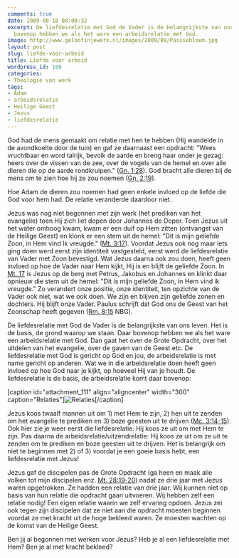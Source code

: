 ```yaml
---
comments: true
date: 2009-08-10 08:00:32
excerpt: De liefdesrelatie met God de Vader is de belangrijkste van ons leven. Daar
  bovenop hebben we als het ware een arbeidsrelatie met God.
image: http://www.geloofinjewerk.nl/images/2009/09/Passiebloem.jpg
layout: post
slug: liefde-voor-arbeid
title: Liefde voor arbeid
wordpress_id: 109
categories:
- Theologie van werk
tags:
- Adam
- arbeidsrelatie
- Heilige Geest
- Jezus
- liefdesrelatie
---
```


God had de mens gemaakt om relatie met hen te hebben (Hij wandelde in de avondkoelte door de tuin) en gaf ze daarnaast een opdracht: "Wees vruchtbaar en word talrijk, bevolk de aarde en breng haar onder je gezag: heers over de vissen van de zee, over de vogels van de hemel en over alle dieren die op de aarde rondkruipen." ([Gn. 1:28](http://www.biblija.net/biblija.cgi?m=Genesis+1%3A28&id18=1&pos=0&l=nl&set=10)). God bracht alle dieren bij de mens om te zien hoe hij ze zou noemen ([Gn. 2:19](http://www.biblija.net/biblija.cgi?m=Genesis+2%3A19&id18=1&pos=0&l=nl&set=10)).

Hoe Adam de dieren zou noemen had geen enkele invloed op de liefde die God voor hem had. De relatie veranderde daardoor niet.

Jezus was nog niet begonnen met zijn werk (het prediken van het evangelie) toen Hij zich liet dopen door Johannes de Doper. Toen Jezus uit het water omhoog kwam, kwam er een duif op Hem zitten (ontvangst van de Heilige Geest) en klonk er een stem uit de hemel: "Dit is mijn geliefde Zoon, in Hem vind Ik vreugde." ([Mt. 3:17](http://www.biblija.net/biblija.cgi?m=Matte%FCs+3%3A17&id18=1&pos=0&l=nl&set=10)). Voordat Jezus ook nog maar iets ging doen werd eerst zijn identiteit vastgesteld, eerst werd de liefdesrelatie van Vader met Zoon bevestigd. Wat Jezus daarna ook zou doen, heeft geen invloed op hoe de Vader naar Hem kijkt, Hij is en blijft de geliefde Zoon. In [Mt. 17](http://www.biblija.net/biblija.cgi?m=Matte%FCs+17%3A1-13&id18=1&pos=0&l=nl&set=10) is Jezus op de berg met Petrus, Jakobus en Johannes en klinkt daar opnieuw die stem uit de hemel: "Dit is mijn geliefde Zoon, in Hem vind ik vreugde." Zo verandert onze positie, onze identiteit, ten opzichte van de Vader ook niet, wat we ook doen. We zijn en blijven zijn geliefde zonen en dochters. Hij blijft onze Vader. Paulus schrijft dat God ons de Geest van het Zoonschap heeft gegeven ([Rm. 8:15](http://www.biblija.net/biblija.cgi?m=Romeinen+8%3A15&id16=1&pos=0&l=nl&set=10) NBG).

De liefdesrelatie met God de Vader is de belangrijkste van ons leven. Het is de basis, de grond waarop we staan. Daar bovenop hebben we als het ware een arbeidsrelatie met God. Dan gaat het over de Grote Opdracht, over het uitdelen van het evangelie, over de gaven van de Geest etc. De liefdesrelatie met God is gericht op God en jou, de arbeidsrelatie is met name gericht op anderen. Wat we in die arbeidsrelatie doen heeft geen invloed op hoe God naar je kijkt, op hoeveel Hij van je houdt. De liefdesrelatie is de basis, de arbeidsrelatie komt daar bovenop:

[caption id="attachment_111" align="aligncenter" width="300" caption="Relaties"]![Relaties](http://www.geloofinjewerk.nl/images/2009/07/relaties.png)[/caption]

Jezus koos twaalf mannen uit om 1) met Hem te zijn, 2) hen uit te zenden om het evangelie te prediken en 3) boze geesten uit te drijven ([Mc. 3:14-15](http://www.biblija.net/biblija.cgi?m=Marcus+3%3A14%2C15&id16=1&pos=0&l=nl&set=10)). Ook hier zie je weer eerst die liefdesrelatie: Hij koos ze uit om met Hem te zijn. Pas daarna de arbeidsrelatie/uitzendrelatie: Hij koos ze uit om ze uit te zenden om te prediken en boze geesten uit te drijven. Het is belangrijk om niet te beginnen met 2) of 3) voordat je een goeie basis hebt, een liefdesrelatie met Jezus!

Jezus gaf de discipelen pas de Grote Opdracht (ga heen en maak alle volken tot mijn discipelen enz. [Mt. 28:19-20](http://www.biblija.net/biblija.cgi?m=Matte%FCs+28%3A19%2C20&id18=1&pos=0&l=nl&set=10)) nadat ze drie jaar met Jezus waren opgetrokken. Ze hadden een relatie van drie jaar. Wij kunnen niet op basis van hun relatie die opdracht gaan uitvoeren. Wij hebben zelf een relatie nodig! Een eigen relatie waarin we zelf ervaring opdoen. Jezus zei ook tegen zijn discipelen dat ze niet aan die opdracht moesten beginnen voordat ze met kracht uit de hoge bekleed waren. Ze moesten wachten op de komst van de Heilige Geest.

Ben jij al begonnen met werken voor Jezus? Heb je al een liefdesrelatie met Hem? Ben je al met kracht bekleed?
